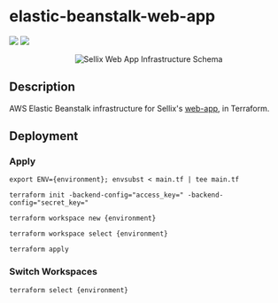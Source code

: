 # elastic-beanstalk-web-app

![](https://img.shields.io/badge/Sellix-AWS-orange) ![](https://img.shields.io/badge/Version-v2.0.0-blueviolet)

<p align="center">
  <img src="https://cdn.sellix.io//static/github/aws-elastic-beanstalk-infrastructure.png" alt="Sellix Web App Infrastructure Schema"/>
</p>

## Description

AWS Elastic Beanstalk infrastructure for Sellix's [web-app](https://sellix.io), in Terraform.

## Deployment

### Apply

`export ENV={environment}; envsubst < main.tf | tee main.tf`

`terraform init -backend-config="access_key=" -backend-config="secret_key="`

`terraform workspace new {environment}`

`terraform workspace select {environment}`

`terraform apply`

### Switch Workspaces

`terraform select {environment}`